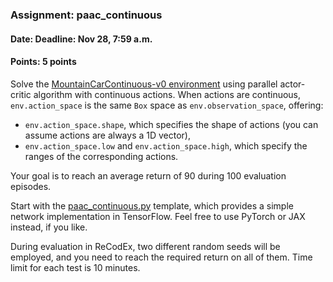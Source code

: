 ### Assignment: paac_continuous
#### Date: Deadline: Nov 28, 7:59 a.m.
#### Points: 5 points

Solve the [MountainCarContinuous-v0 environment](https://www.gymlibrary.dev/environments/classic_control/mountain_car_continuous/)
using parallel actor-critic algorithm with continuous actions.
When actions are continuous, `env.action_space` is the same `Box` space
as `env.observation_space`, offering:
- `env.action_space.shape`, which specifies the shape of actions (you can assume
  actions are always a 1D vector),
- `env.action_space.low` and `env.action_space.high`, which specify the ranges
  of the corresponding actions.

Your goal is to reach an average return of 90 during 100 evaluation episodes.

Start with the [paac_continuous.py](https://github.com/ufal/npfl122/tree/master/labs/07/paac_continuous.py)
template, which provides a simple network implementation in TensorFlow. Feel
free to use PyTorch or JAX instead, if you like.

During evaluation in ReCodEx, two different random seeds will be employed, and
you need to reach the required return on all of them. Time limit for each test
is 10 minutes.
